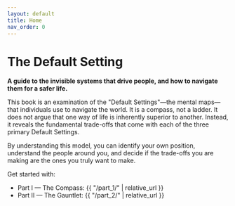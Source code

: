 ```yaml
---
layout: default
title: Home
nav_order: 0
---
```


# The Default Setting

**A guide to the invisible systems that drive people, and how to navigate them for a safer life.**

This book is an examination of the "Default Settings"—the mental maps—that individuals use to navigate the world. It is a compass, not a ladder. It does not argue that one way of life is inherently superior to another. Instead, it reveals the fundamental trade-offs that come with each of the three primary Default Settings.

By understanding this model, you can identify your own position, understand the people around you, and decide if the trade-offs you are making are the ones you truly want to make.

Get started with:

- Part I — The Compass: {{ "/part_1/" | relative_url }}
- Part II — The Gauntlet: {{ "/part_2/" | relative_url }}
